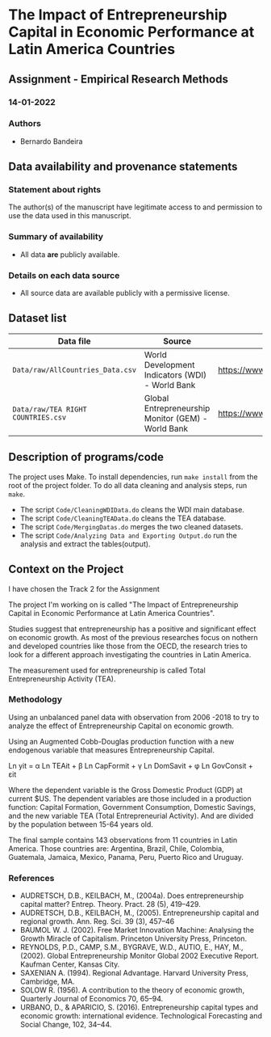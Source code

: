 # The Impact of Entrepreneurship Capital in Economic Performance at Latin America Countries
## Assignment - Empirical Research Methods

### 14-01-2022

### Authors
- Bernardo Bandeira

## Data availability and provenance statements
### Statement about rights
The author(s) of the manuscript have legitimate access to and permission to use the data used in this manuscript.

### Summary of availability
- All data **are** publicly available.

### Details on each data source
- All source data are available publicly with a permissive license.

## Dataset list

| Data file | Source | License |
|-----------|--------|----------|
| `Data/raw/AllCountries_Data.csv` | World Development Indicators (WDI) - World Bank | https://www.worldbank.org/en/about/legal/Permissions |
| `Data/raw/TEA RIGHT COUNTRIES.csv` | Global Entrepreneurship Monitor (GEM) - World Bank | https://www.worldbank.org/en/about/legal/Permissions|

## Description of programs/code

The project uses Make. To install dependencies, run `make install` from the root of the project folder. To do all data cleaning and analysis steps, run `make`.

- The script `Code/CleaningWDIData.do` cleans the WDI main database.
- The script `Code/CleaningTEAData.do` cleans the TEA database.
- The script `Code/MergingDatas.do` merges the two cleaned datasets.
- The script `Code/Analyzing Data and Exporting Output.do` run the analysis and extract the tables(output).


## Context on the Project

I have chosen the Track 2 for the Assignment

The project I'm working on is called "The Impact of Entrepreneurship Capital in Economic Performance at Latin America Countries".

Studies suggest that entrepreneurship has a positive and significant effect on economic growth. As most of the previous researches focus on nothern and developed countries like those from the OECD, the research tries to look for a different approach investigating the countries in Latin America.

The measurement used for entrepreneurship is called Total Entrepreneurship Activity (TEA).

### Methodology

Using an unbalanced panel data with observation from 2006 -2018 to try to analyze the effect of  Entrepreneurship Capital on economic growth.

Using an Augmented Cobb-Douglas production function with a new endogenous variable that measures Entrepreneurship Capital.

Ln yit = α Ln TEAit + β Ln CapFormit + γ Ln DomSavit + φ Ln GovConsit + εit

Where the dependent variable is the Gross Domestic Product (GDP) at current $US.
The dependent variables are those included in a production function: Capital Formation, Government Consumption, Domestic Savings, and the new variable TEA (Total Entrepreneurial Activity). And are divided by the population between 15-64 years old.

The final sample contains 143 observations from 11 countries in Latin America.
Those countries are: Argentina, Brazil, Chile, Colombia, Guatemala, Jamaica, Mexico, Panama, Peru, Puerto Rico and Uruguay.

### References

- AUDRETSCH, D.B., KEILBACH, M., (2004a). Does entrepreneurship capital matter? Entrep. Theory. Pract. 28 (5), 419–429.
- AUDRETSCH, D.B., KEILBACH, M., (2005). Entrepreneurship capital and regional growth. Ann. Reg. Sci. 39 (3), 457–46
- BAUMOL W. J. (2002). Free Market Innovation Machine: Analysing the Growth Miracle of Capitalism. Princeton University Press, Princeton.
- REYNOLDS, P.D., CAMP, S.M., BYGRAVE, W.D., AUTIO, E., HAY, M., (2002). Global Entrepreneurship Monitor Global 2002 Executive Report. Kaufman Center, Kansas City.
- SAXENIAN A. (1994). Regional Advantage. Harvard University Press, Cambridge, MA.
- SOLOW R. (1956). A contribution to the theory of economic growth, Quarterly Journal of Economics 70, 65–94.
- URBANO, D., & APARICIO, S. (2016). Entrepreneurship capital types and economic growth: international evidence. Technological Forecasting and Social Change, 102, 34–44.




